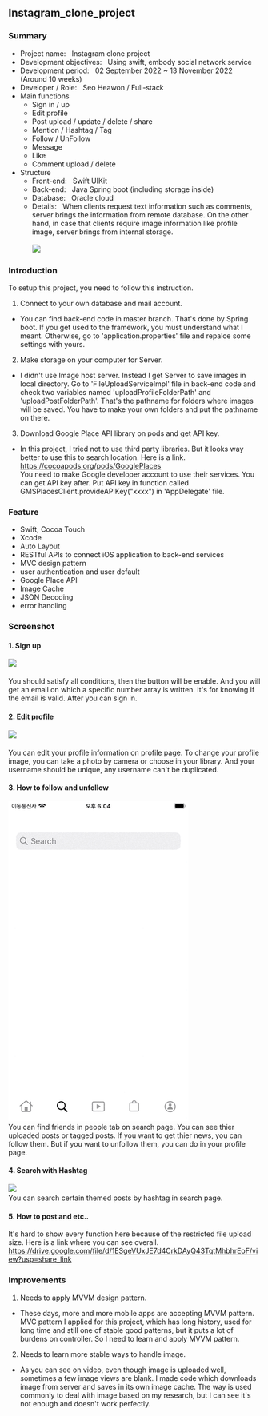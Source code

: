 ## Instagram_clone_project
### Summary
- Project name: &nbsp;  Instagram clone project
- Development objectives: &nbsp;  Using swift, embody social network service
- Development period: &nbsp;  02 September 2022 ~ 13 November 2022 (Around 10 weeks)
- Developer / Role: &nbsp;  Seo Heawon / Full-stack
- Main functions
  - Sign in / up
  - Edit profile
  - Post upload / update / delete / share
  - Mention / Hashtag / Tag
  - Follow / UnFollow
  - Message
  - Like
  - Comment upload / delete
- Structure
  - Front-end: &nbsp;  Swift UIKit <br/>
  - Back-end: &nbsp;  Java Spring boot (including storage inside) <br/>
  - Database: &nbsp;  Oracle cloud <br/>
  - Details: &nbsp;  When clients request text information such as comments, server brings the information from remote database. On the other hand, in case that clients require image information like profile image, server brings from internal storage. <br /><br />
![](https://user-images.githubusercontent.com/91598430/201608176-aa7a2505-a504-4e1d-936f-25417d0fd3bc.jpg)

### Introduction
To setup this project, you need to follow this instruction. 
1. Connect to your own database and mail account.
- You can find back-end code in master branch. That's done by Spring boot. If you get used to the framework, you must understand what I meant. Otherwise, go to 'application.properties' file and repalce some settings with yours.
2. Make storage on your computer for Server.
- I didn't use Image host server. Instead I get Server to save images in local directory. Go to 'FileUploadServiceImpl' file in back-end code and check two variables named 'uploadProfileFolderPath' and 'uploadPostFolderPath'. That's the pathname for folders where images will be saved. You have to make your own folders and put the pathname on there.
3. Download Google Place API library on pods and get API key.
- In this project, I tried not to use third party libraries. But it looks way better to use this to search location. Here is a link. <br/>  https://cocoapods.org/pods/GooglePlaces  <br/> You need to make Google developer account to use their services. You can get API key after. Put API key in function called GMSPlacesClient.provideAPIKey("xxxx") in 'AppDelegate' file.

### Feature
- Swift, Cocoa Touch
- Xcode
- Auto Layout
- RESTful APIs to connect iOS application to back-end services
- MVC design pattern
- user authentication and user default
- Google Place API
- Image Cache
- JSON Decoding
- error handling

### Screenshot
#### 1. Sign up <br/>  
![](https://github.com/vankoreaseoul/Instagram_clone_project/blob/main/gifs/sign_up.png)
<br/>  
You should satisfy all conditions, then the button will be enable. And you will get an email on which a specific number array is written. It's for knowing if the email is valid. After you can sign in.
#### 2. Edit profile <br/>  
![](https://github.com/vankoreaseoul/Instagram_clone_project/blob/main/gifs/edit_profile.png)
<br/>  
You can edit your profile information on profile page. To change your profile image, you can take a photo by camera or choose in your library. And your username should be unique, any username can't be duplicated. 
#### 3. How to follow and unfollow <br/>
![](https://github.com/vankoreaseoul/Instagram_clone_project/blob/main/gifs/follow.png)
<br/> 
You can find friends in people tab on search page. You can see thier uploaded posts or tagged posts. If you want to get thier news, you can follow them. But if you want to unfollow them, you can do in your profile page.  
#### 4. Search with Hashtag <br/>
![](https://github.com/vankoreaseoul/Instagram_clone_project/blob/main/gifs/hashtag.png)
<br/> 
You can search certain themed posts by hashtag in search page. 
#### 5. How to post and etc..
It's hard to show every function here because of the restricted file upload size. Here is a link where you can see overall. <br/>
https://drive.google.com/file/d/1ESgeVUxJE7d4CrkDAyQ43TqtMhbhrEoF/view?usp=share_link

### Improvements
1. Needs to apply MVVM design pattern.
- These days, more and more mobile apps are accepting MVVM pattern. MVC pattern I applied for this project, which has long history, used for long time and still one of stable good patterns, but it puts a lot of burdens on controller. So I need to learn and apply MVVM pattern. 
2. Needs to learn more stable ways to handle image.
- As you can see on video, even though image is uploaded well, sometimes a few image views are blank. I made code which downloads image from server and saves in its own image cache. The way is used commonly to deal with image based on my research, but I can see it's not enough and doesn't work perfectly. 
